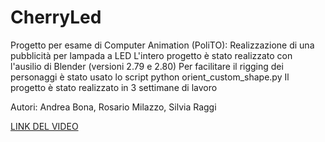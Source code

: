 # CherryLed
Progetto per esame di Computer Animation (PoliTO): Realizzazione di una pubblicità per lampada a LED
L'intero progetto è stato realizzato con l'ausilio di Blender (versioni 2.79 e 2.80)
Per facilitare il rigging dei personaggi è stato usato lo script python orient_custom_shape.py
Il progetto è stato realizzato in 3 settimane di lavoro

Autori: Andrea Bona, Rosario Milazzo, Silvia Raggi

[LINK DEL VIDEO](https://drive.google.com/drive/folders/1IAd-llgwnhMlSqlwaIZQ6Qrf_oTEsZVk)
